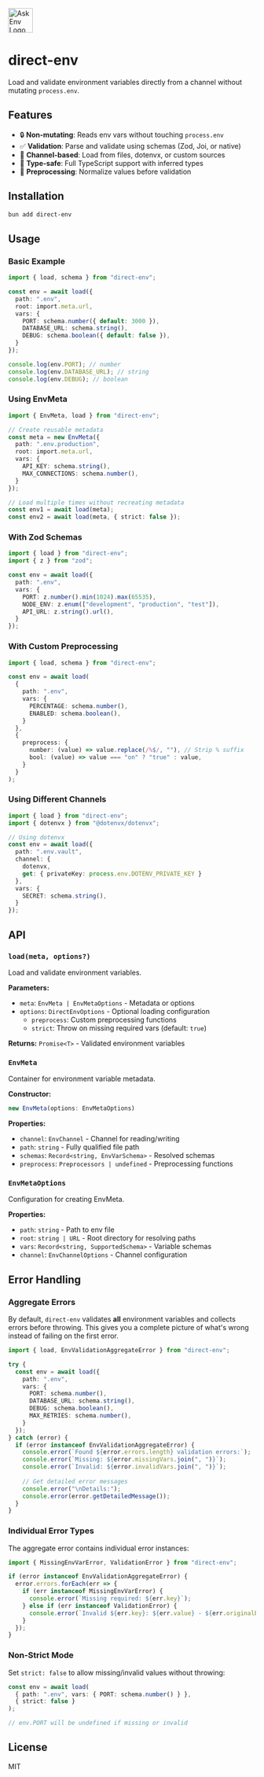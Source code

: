 <!-- markdownlint-disable-next-line -->
<img src="./assets/direct-env-logo.png" alt="Ask Env Logo" height="50"/>

# direct-env

Load and validate environment variables directly from a channel without mutating `process.env`.

## Features

- 🔒 **Non-mutating**: Reads env vars without touching `process.env`
- ✅ **Validation**: Parse and validate using schemas (Zod, Joi, or native)
- 🔌 **Channel-based**: Load from files, dotenvx, or custom sources
- 🎯 **Type-safe**: Full TypeScript support with inferred types
- 🔧 **Preprocessing**: Normalize values before validation

## Installation

```bash
bun add direct-env
```

## Usage

### Basic Example

```typescript
import { load, schema } from "direct-env";

const env = await load({
  path: ".env",
  root: import.meta.url,
  vars: {
    PORT: schema.number({ default: 3000 }),
    DATABASE_URL: schema.string(),
    DEBUG: schema.boolean({ default: false }),
  }
});

console.log(env.PORT); // number
console.log(env.DATABASE_URL); // string
console.log(env.DEBUG); // boolean
```

### Using EnvMeta

```typescript
import { EnvMeta, load } from "direct-env";

// Create reusable metadata
const meta = new EnvMeta({
  path: ".env.production",
  root: import.meta.url,
  vars: {
    API_KEY: schema.string(),
    MAX_CONNECTIONS: schema.number(),
  }
});

// Load multiple times without recreating metadata
const env1 = await load(meta);
const env2 = await load(meta, { strict: false });
```

### With Zod Schemas

```typescript
import { load } from "direct-env";
import { z } from "zod";

const env = await load({
  path: ".env",
  vars: {
    PORT: z.number().min(1024).max(65535),
    NODE_ENV: z.enum(["development", "production", "test"]),
    API_URL: z.string().url(),
  }
});
```

### With Custom Preprocessing

```typescript
import { load, schema } from "direct-env";

const env = await load(
  {
    path: ".env",
    vars: {
      PERCENTAGE: schema.number(),
      ENABLED: schema.boolean(),
    }
  },
  {
    preprocess: {
      number: (value) => value.replace(/%$/, ""), // Strip % suffix
      bool: (value) => value === "on" ? "true" : value,
    }
  }
);
```

### Using Different Channels

```typescript
import { load } from "direct-env";
import { dotenvx } from "@dotenvx/dotenvx";

// Using dotenvx
const env = await load({
  path: ".env.vault",
  channel: {
    dotenvx,
    get: { privateKey: process.env.DOTENV_PRIVATE_KEY }
  },
  vars: {
    SECRET: schema.string(),
  }
});
```

## API

### `load(meta, options?)`

Load and validate environment variables.

**Parameters:**
- `meta`: `EnvMeta | EnvMetaOptions` - Metadata or options
- `options`: `DirectEnvOptions` - Optional loading configuration
  - `preprocess`: Custom preprocessing functions
  - `strict`: Throw on missing required vars (default: `true`)

**Returns:** `Promise<T>` - Validated environment variables

### `EnvMeta`

Container for environment variable metadata.

**Constructor:**
```typescript
new EnvMeta(options: EnvMetaOptions)
```

**Properties:**
- `channel`: `EnvChannel` - Channel for reading/writing
- `path`: `string` - Fully qualified file path
- `schemas`: `Record<string, EnvVarSchema>` - Resolved schemas
- `preprocess`: `Preprocessors | undefined` - Preprocessing functions

### `EnvMetaOptions`

Configuration for creating EnvMeta.

**Properties:**
- `path`: `string` - Path to env file
- `root`: `string | URL` - Root directory for resolving paths
- `vars`: `Record<string, SupportedSchema>` - Variable schemas
- `channel`: `EnvChannelOptions` - Channel configuration

## Error Handling

### Aggregate Errors

By default, `direct-env` validates **all** environment variables and collects errors before throwing. This gives you a complete picture of what's wrong instead of failing on the first error.

```typescript
import { load, EnvValidationAggregateError } from "direct-env";

try {
  const env = await load({
    path: ".env",
    vars: {
      PORT: schema.number(),
      DATABASE_URL: schema.string(),
      DEBUG: schema.boolean(),
      MAX_RETRIES: schema.number(),
    }
  });
} catch (error) {
  if (error instanceof EnvValidationAggregateError) {
    console.error(`Found ${error.errors.length} validation errors:`);
    console.error(`Missing: ${error.missingVars.join(", ")}`);
    console.error(`Invalid: ${error.invalidVars.join(", ")}`);
    
    // Get detailed error messages
    console.error("\nDetails:");
    console.error(error.getDetailedMessage());
  }
}
```

### Individual Error Types

The aggregate error contains individual error instances:

```typescript
import { MissingEnvVarError, ValidationError } from "direct-env";

if (error instanceof EnvValidationAggregateError) {
  error.errors.forEach(err => {
    if (err instanceof MissingEnvVarError) {
      console.error(`Missing required: ${err.key}`);
    } else if (err instanceof ValidationError) {
      console.error(`Invalid ${err.key}: ${err.value} - ${err.originalError}`);
    }
  });
}
```

### Non-Strict Mode

Set `strict: false` to allow missing/invalid values without throwing:

```typescript
const env = await load(
  { path: ".env", vars: { PORT: schema.number() } },
  { strict: false }
);

// env.PORT will be undefined if missing or invalid
```

## License

MIT
